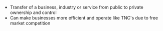 - Transfer of a business, industry or service from public to private ownership and control
- Can make businesses more efficient and operate like TNC's due to free market competition